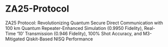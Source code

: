 # ZA25-Protocol
ZA25 Protocol: Revolutionizing Quantum Secure Direct  Communication with 100 km Quantum Repeater-Enhanced  Simulation (0.9950 Fidelity), Real-Time ‘10’ Transmission (0.946  Fidelity), 100% Shot Accuracy, and M3-Mitigated Qiskit-Based  NISQ Performance
